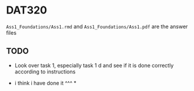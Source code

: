 # DAT320

`Ass1_Foundations/Ass1.rmd` and `Ass1_Foundations/Ass1.pdf` are the answer files

## TODO

* Look over task 1, especially task 1 d and see if it is done correctly according to instructions

* i think i have done it ^^^ *
